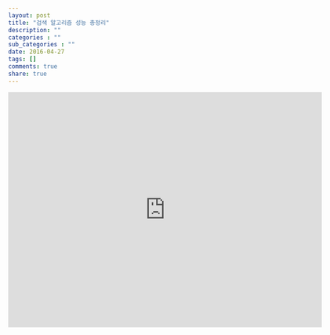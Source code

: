 ```yaml
---
layout: post
title: "검색 알고리즘 성능 총정리"
description: ""
categories : ""
sub_categories : ""
date: 2016-04-27
tags: []
comments: true
share: true
---
```



<iframe width="640" height="480" src="https://www.youtube.com/embed/bUF0Uqn-SXk" frameborder="0" allowfullscreen=""></iframe>